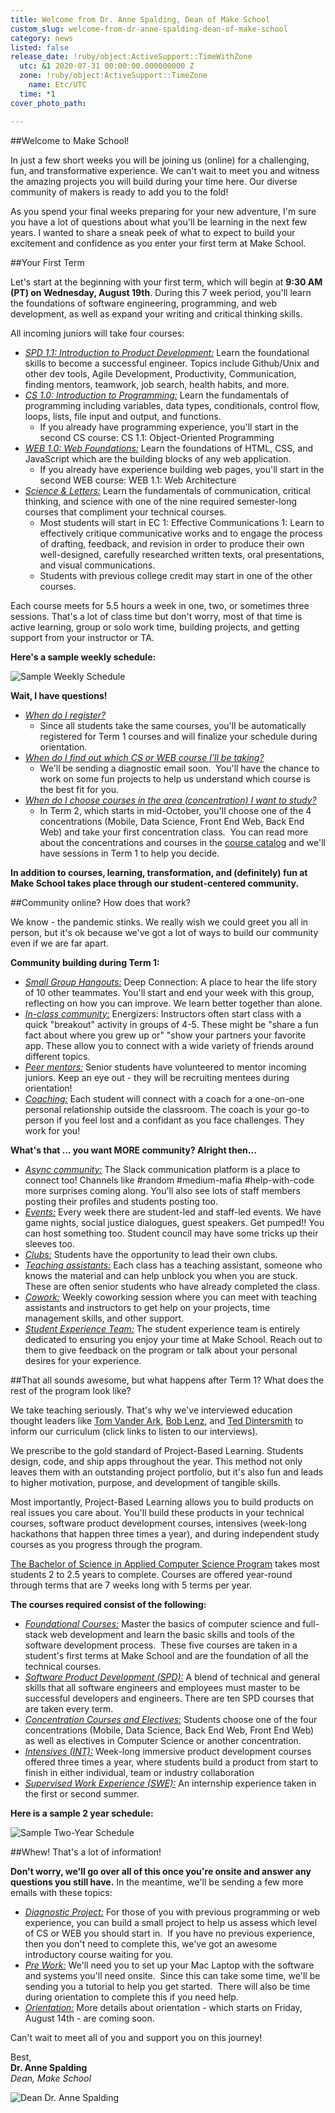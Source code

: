 ```yaml
---
title: Welcome from Dr. Anne Spalding, Dean of Make School
custom_slug: welcome-from-dr-anne-spalding-dean-of-make-school
category: news
listed: false
release_date: !ruby/object:ActiveSupport::TimeWithZone
  utc: &1 2020-07-31 00:00:00.000000000 Z
  zone: !ruby/object:ActiveSupport::TimeZone
    name: Etc/UTC
  time: *1
cover_photo_path: 

---
```

##Welcome to Make School!

In just a few short weeks you will be joining us (online) for a challenging, fun, and transformative experience. We can't wait to meet you and witness the amazing projects you will build during your time here. Our diverse community of makers is ready to add you to the fold!

As you spend your final weeks preparing for your new adventure, I'm sure you have a lot of questions about what you'll be learning in the next few years. I wanted to share a sneak peek of what to expect to build your excitement and confidence as you enter your first term at Make School.

##Your First Term

Let's start at the beginning with your first term, which will begin at **9:30 AM (PT) on Wednesday, August 19th**. During this 7 week period, you'll learn the foundations of software engineering, programming, and web development, as well as expand your writing and critical thinking skills.

All incoming juniors will take four courses:

- <u>*SPD 1.1: Introduction to Product Development:*</u> Learn the foundational skills to become a successful engineer. Topics include Github/Unix and other dev tools, Agile Development, Productivity, Communication, finding mentors, teamwork, job search, health habits, and more.
- <u>*CS 1.0: Introduction to Programming:*</u> Learn the fundamentals of programming including variables, data types, conditionals, control flow, loops, lists, file input and output, and functions.
   - If you already have programming experience, you'll start in the second CS course: CS 1.1: Object-Oriented Programming 
- <u>*WEB 1.0: Web Foundations:*</u> Learn the foundations of HTML, CSS, and JavaScript which are the building blocks of any web application. 
   - If you already have experience building web pages, you'll start in the second WEB course: WEB 1.1: Web Architecture 
- <u>*Science & Letters:*</u> Learn the fundamentals of communication, critical thinking, and science with one of the nine required semester-long courses that compliment your technical courses.
   - Most students will start in EC 1: Effective Communications 1: Learn to effectively critique communicative works and to engage the process of drafting, feedback, and revision in order to produce their own well-designed, carefully researched written texts, oral presentations, and visual communications.
   - Students with previous college credit may start in one of the other courses.

Each course meets for 5.5 hours a week in one, two, or sometimes three sessions. That's a lot of class time but don't worry, most of that time is active learning, group or solo work time, building projects, and getting support from your instructor or TA.

**Here's a sample weekly schedule:**

![Sample Weekly Schedule](https://res.cloudinary.com/makeschool/image/upload/v1596226410/Blog/welcome-message-sample-weekly-schedule.png "Sample Weekly Schedule")

**Wait, I have questions!**

- <u>*When do I register?*</u>
   - Since all students take the same courses, you'll be automatically registered for Term 1 courses and will finalize your schedule during orientation. 
- <u>*When do I find out which CS or WEB course I'll be taking?*</u>
   - We'll be sending a diagnostic email soon.  You'll have the chance to work on some fun projects to help us understand which course is the best fit for you. 
- <u>*When do I choose courses in the area (concentration) I want to study?*</u>
   - In Term 2, which starts in mid-October, you'll choose one of the 4 concentrations (Mobile, Data Science, Front End Web, Back End Web) and take your first concentration class.  You can read more about the concentrations and courses in the [course catalog](https://docs.google.com/document/d/1a1i2jwXqx__URpWvUf8z8E9iwcdJ05QsPnbjs7Z83Us/preview#heading=h.pwf4kehdczyo) and we'll have sessions in Term 1 to help you decide.

**In addition to courses, learning, transformation, and (definitely) fun at Make School takes place through our student-centered community.**

##Community online? How does that work?

We know - the pandemic stinks. We really wish we could greet you all in person, but it's ok because we've got a lot of ways to build our community even if we are far apart.

**Community building during Term 1:**

- <u>*Small Group Hangouts:*</u> Deep Connection: A place to hear the life story of 10 other teammates. You'll start and end your week with this group, reflecting on how you can improve. We learn better together than alone.
- <u>*In-class community:*</u> Energizers: Instructors often start class with a quick "breakout" activity in groups of 4-5. These might be "share a fun fact about where you grew up or" "show your partners your favorite app. These allow you to connect with a wide variety of friends around different topics.
- <u>*Peer mentors:*</u> Senior students have volunteered to mentor incoming juniors. Keep an eye out - they will be recruiting mentees during orientation!
- <u>*Coaching:*</u> Each student will connect with a coach for a one-on-one personal relationship outside the classroom. The coach is your go-to person if you feel lost and a confidant as you face challenges. They work for you!

**What's that ... you want MORE community? Alright then...**

- <u>*Async community:*</u> The Slack communication platform is a place to connect too! Channels like #random #medium-mafia #help-with-code more surprises coming along. You'll also see lots of staff members posting their profiles and students posting too.
- <u>*Events:*</u> Every week there are student-led and staff-led events. We have game nights, social justice dialogues, guest speakers. Get pumped!! You can host something too. Student council may have some tricks up their sleeves too.
- <u>*Clubs:*</u> Students have the opportunity to lead their own clubs.
- <u>*Teaching assistants:*</u> Each class has a teaching assistant, someone who knows the material and can help unblock you when you are stuck. These are often senior students who have already completed the class.
- <u>*Cowork:*</u> Weekly coworking session where you can meet with teaching assistants and instructors to get help on your projects, time management skills, and other support.
- <u>*Student Experience Team:*</u> The student experience team is entirely dedicated to ensuring you enjoy your time at Make School. Reach out to them to give feedback on the program or talk about your personal desires for your experience.

##That all sounds awesome, but what happens after Term 1? What does the rest of the program look like?

We take teaching seriously. That's why we've interviewed education thought leaders like [Tom Vander Ark](https://soundcloud.com/positivity-dan/teaching-tom-vander-ark-on-agency-self-directed-learning-and-inspiration), [Bob Lenz](https://soundcloud.com/positivity-dan/project-based-learning-bob-lenz-on-how-project-design-can-help-you-grow), and [Ted Dintersmith](https://soundcloud.com/positivity-dan/learning-to-innovate-ted-dintersmith-on-teaching-creativity-and-how-to-face-ambiguity) to inform our curriculum (click links to listen to our interviews).

We prescribe to the gold standard of Project-Based Learning. Students design, code, and ship apps throughout the year. This method not only leaves them with an outstanding project portfolio, but it's also fun and leads to higher motivation, purpose, and development of tangible skills.

Most importantly, Project-Based Learning allows you to build products on real issues you care about. You'll build these products in your technical courses, software product development courses, intensives (week-long hackathons that happen three times a year), and during independent study courses as you progress through the program.

[The Bachelor of Science in Applied Computer Science Program](https://docs.google.com/document/d/1a1i2jwXqx__URpWvUf8z8E9iwcdJ05QsPnbjs7Z83Us/preview#heading=h.8jlvxjwqssgs) takes most students 2 to 2.5 years to complete. Courses are offered year-round through terms that are 7 weeks long with 5 terms per year.

**The courses required consist of the following:**

- <u>*Foundational Courses:*</u> Master the basics of computer science and full-stack web development and learn the basic skills and tools of the software development process.  These five courses are taken in a student's first terms at Make School and are the foundation of all the technical courses.
- <u>*Software Product Development (SPD):*</u> A blend of technical and general skills that all software engineers and employees must master to be successful developers and engineers. There are ten SPD courses that are taken every term.
- <u>*Concentration Courses and Electives:*</u> Students choose one of the four concentrations (Mobile, Data Science, Back End Web, Front End Web) as well as electives in Computer Science or another concentration.
- <u>*Intensives (INT):*</u> Week-long immersive product development courses offered three times a year, where students build a product from start to finish in either individual, team or industry collaboration
- <u>*Supervised Work Experience (SWE):*</u> An internship experience taken in the first or second summer.

**Here is a sample 2 year schedule:**

![Sample Two-Year Schedule](https://res.cloudinary.com/makeschool/image/upload/v1596226410/Blog/welcome-message-sample_2-year-schedule.png "Sample Two-Year Schedule")

##Whew! That's a lot of information!

**Don't worry, we'll go over all of this once you're onsite and answer any questions you still have.** In the meantime, we'll be sending a few more emails with these topics:

- <u>*Diagnostic Project:*</u> For those of you with previous programming or web experience, you can build a small project to help us assess which level of CS or WEB you should start in.  If you have no previous experience, then you don't need to complete this, we've got an awesome introductory course waiting for you.
- <u>*Pre Work:*</u> We'll need you to set up your Mac Laptop with the software and systems you'll need onsite.  Since this can take some time, we'll be sending you a tutorial to help you get started.  There will also be time during orientation to complete this if you need help.
- <u>*Orientation:*</u> More details about orientation - which starts on Friday, August 14th - are coming soon.

Can't wait to meet all of you and support you on this journey!

Best,<br/>
**Dr. Anne Spalding**<br/>
_Dean, Make School_

![Dean Dr. Anne Spalding](https://res.cloudinary.com/makeschool/image/upload/v1566331962/Faculty/Spalding_Anne.jpg "Dean Dr. Anne Spalding")